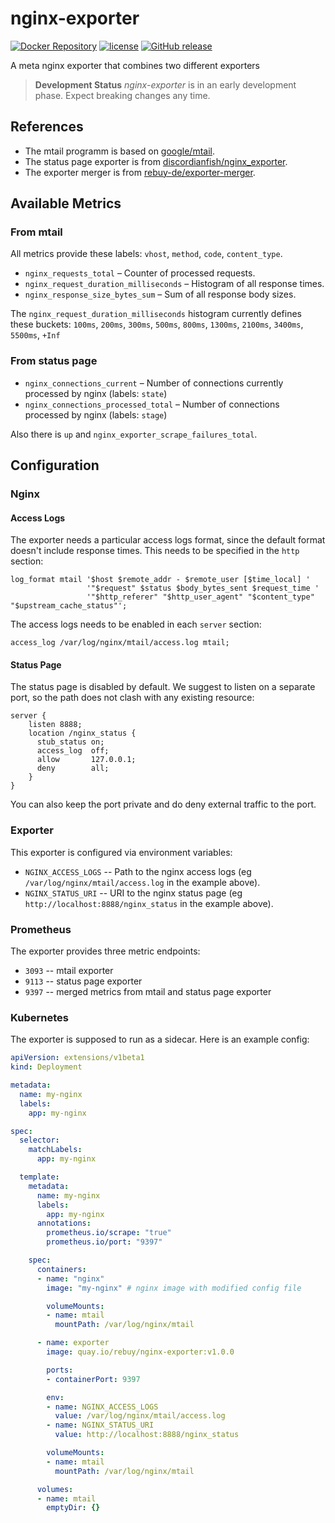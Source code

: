 # nginx-exporter

[![Docker Repository](https://quay.io/repository/rebuy/nginx-exporter/status "Docker Repository")](https://quay.io/repository/rebuy/nginx-exporter)
[![license](https://img.shields.io/github/license/rebuy-de/nginx-exporter.svg)]()
[![GitHub release](https://img.shields.io/github/release/rebuy-de/nginx-exporter.svg)]()

A meta nginx exporter that combines two different exporters

> **Development Status** *nginx-exporter* is in an early development phase.
> Expect breaking changes any time.

## References

* The mtail programm is based on
  [google/mtail](https://github.com/google/mtail).
* The status page exporter is from
  [discordianfish/nginx_exporter](https://github.com/discordianfish/nginx_exporter).
* The exporter merger is from
  [rebuy-de/exporter-merger](https://github.com/rebuy-de/exporter-merger).


## Available Metrics

### From mtail

All metrics provide these labels: `vhost`, `method`, `code`, `content_type`.

* `nginx_requests_total` – Counter of processed requests.
* `nginx_request_duration_milliseconds` – Histogram of all response times.
* `nginx_response_size_bytes_sum` – Sum of all response body sizes.

The `nginx_request_duration_milliseconds` histogram currently defines these buckets: 
`100ms`, `200ms`, `300ms`, `500ms`, `800ms`, `1300ms`, `2100ms`, `3400ms`, `5500ms`, `+Inf`

### From status page

* `nginx_connections_current` – Number of connections currently processed by nginx (labels: `state`)
* `nginx_connections_processed_total` – Number of connections processed by nginx (labels: `stage`)

Also there is `up` and `nginx_exporter_scrape_failures_total`.

## Configuration

### Nginx

#### Access Logs

The exporter needs a particular access logs format, since the default format
doesn't include response times. This needs to be specified in the `http`
section:

```nginx
log_format mtail '$host $remote_addr - $remote_user [$time_local] '
                 '"$request" $status $body_bytes_sent $request_time '
                 '"$http_referer" "$http_user_agent" "$content_type" "$upstream_cache_status"';
```

The access logs needs to be enabled in each `server` section:

```nginx
access_log /var/log/nginx/mtail/access.log mtail;
```

#### Status Page

The status page is disabled by default. We suggest to listen on a separate port, so the path does not clash with any existing resource:

```nginx
server {
    listen 8888;
    location /nginx_status {
      stub_status on;
      access_log  off;
      allow       127.0.0.1;
      deny        all;
    }
}
```

You can also keep the port private and do deny external traffic to the port.

### Exporter

This exporter is configured via environment variables:

* `NGINX_ACCESS_LOGS` -- Path to the nginx access logs (eg
  `/var/log/nginx/mtail/access.log` in the example above).
* `NGINX_STATUS_URI` -- URI to the nginx status page (eg
  `http://localhost:8888/nginx_status` in the example above).

### Prometheus

The exporter provides three metric endpoints:

- `3093` -- mtail exporter
- `9113` -- status page exporter
- `9397` -- merged metrics from mtail and status page exporter

### Kubernetes

The exporter is supposed to run as a sidecar. Here is an example config:

```yaml
apiVersion: extensions/v1beta1
kind: Deployment

metadata:
  name: my-nginx
  labels:
    app: my-nginx

spec:
  selector:
    matchLabels:
      app: my-nginx

  template:
    metadata:
      name: my-nginx
      labels:
        app: my-nginx
      annotations:
        prometheus.io/scrape: "true"
        prometheus.io/port: "9397"

    spec:
      containers:
      - name: "nginx"
        image: "my-nginx" # nginx image with modified config file

        volumeMounts:
        - name: mtail
          mountPath: /var/log/nginx/mtail

      - name: exporter
        image: quay.io/rebuy/nginx-exporter:v1.0.0

        ports:
        - containerPort: 9397

        env:
        - name: NGINX_ACCESS_LOGS
          value: /var/log/nginx/mtail/access.log
        - name: NGINX_STATUS_URI
          value: http://localhost:8888/nginx_status

        volumeMounts:
        - name: mtail
          mountPath: /var/log/nginx/mtail

      volumes:
      - name: mtail
        emptyDir: {}
```
